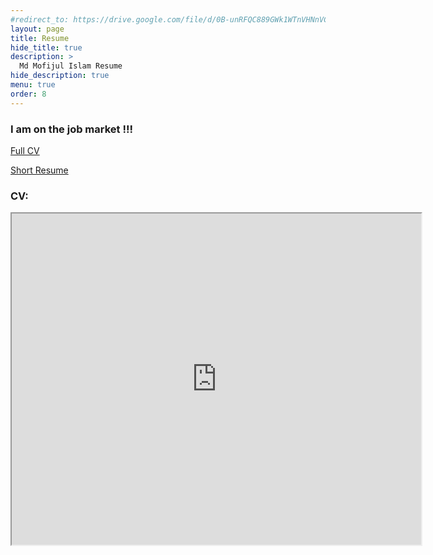 ```yaml
---
#redirect_to: https://drive.google.com/file/d/0B-unRFQC889GWk1WTnVHNnVCelk/preview
layout: page
title: Resume
hide_title: true
description: >
  Md Mofijul Islam Resume
hide_description: true
menu: true
order: 8
---
```

<h3>I am on the job market !!!</h3>

[Full CV](https://drive.google.com/file/d/0B-unRFQC889GWk1WTnVHNnVCelk/view?resourcekey=0-jY7d10n1Ndm9QJNNxm4RCw)

[Short Resume](https://drive.google.com/file/d/1xHxfeIkF0bClTpR-ws97Bfwnr2jt4XLT/view?usp=sharing)

<h3> CV: </h3>

<iframe src="https://drive.google.com/file/d/0B-unRFQC889GWk1WTnVHNnVCelk/preview" width="130%" height="530"></iframe>

